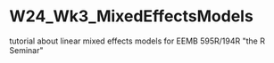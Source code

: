 # W24_Wk3_MixedEffectsModels
tutorial about linear mixed effects models for EEMB 595R/194R "the R Seminar"

